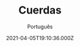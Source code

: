 ---
id: '8ab9f2d3-72eb-42f9-b51c-598e91fedcab'
type: 'movie' # Filme, Série, Anime
title: "Cuerdas"
synopsis: []
originalTitle: "Cuerdas"
date: '2021-04-05T19:10:36.000Z'
update: '2021-04-05T19:10:36.000Z'
releaseDate: '2019-10-10T03:00:00.000Z'
imdb:
  rating: '5.4' # 8.5
  id: '' # tt0470752
duration: '1h 27 Min'
trailer:
  urls: [
    'XfjsCxuCJoI',
  ]
tags: ['1080p']
genre: ['Drama', 'Suspense', 'Terror'] #
quality: 'WEB-DL' # BluRay, WEB-DL, HDTV, WEB-DL4K, WEB-DLe
format: 'Mkv' # MKV, MP4, TS
audio: 'Espanhol' # Dublado, Legendado, Dual Audio, Dub & Leg
subtitle: 'Português' # Português, inglês,
size: '2 GB' # 4.8 GB
audioQuality: 10
videoQuality: 10
directors: []
#  - name: 'Lana Wachowski'
#    image: ''
#  - name: 'Lilly Wachowski'
#    image: ''
cast: []
#  - name: 'Keanu Reeves'
#    image: ''
#    characterName: 'Neo'
writers: []
#  - name: ''
#    image: ''
maturityRating:
  age: '' # L , 10, 12, 14, 16, 18
  topics: [''] # Violence, Illegal drugs, Inappropriate Language, Legal Drugs, Sexual Content, Extreme Violence
###########################################
download:
  
  - url: 'magnet:?xt=urn:btih:5CF50A6B860684D52A1AE539242B9E9F49EE9E5C&dn=Prey.aka.Cordes.2019.1080p.WEBRip.Legendado.mkv&tr=udp%3a%2f%2ftracker.openbittorrent.com%3a1337%2fannounce&tr=udp%3a%2f%2ftracker.opentrackr.org%3a1337%2fannounce'
    resolution: '1080p' # 720p, 1080p, 4K,
    audio: 'Legendado' # Dublado, Legendado, Dual Audio
    size: '' # 4.8 GB
    quality: '' # BluRay, WEB-DL
    format: '' # MKV
images:
  cover: '/assets/movies/cuerdas.jpg'
  background: '/assets/movies/'
---